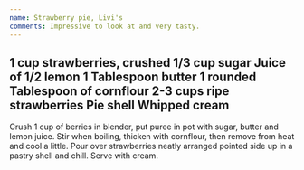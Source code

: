 ```yaml
---
name: Strawberry pie, Livi's
comments: Impressive to look at and very tasty.
---
```

1 cup strawberries, crushed
1/3 cup sugar
Juice of 1/2 lemon
1 Tablespoon butter
1 rounded Tablespoon of cornflour
2-3 cups ripe strawberries
Pie shell
Whipped cream
---
Crush 1 cup of berries in blender, put puree in pot with sugar, butter and lemon juice.  Stir when boiling, thicken with cornflour, then remove from heat and cool a little.  Pour over strawberries neatly arranged pointed side up in a pastry shell and chill.
Serve with cream.

